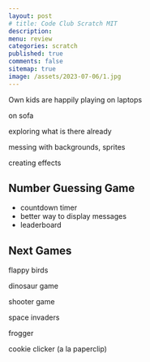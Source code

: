 ```yaml
---
layout: post
# title: Code Club Scratch MIT
description: 
menu: review
categories: scratch
published: true 
comments: false     
sitemap: true
image: /assets/2023-07-06/1.jpg
---
```


<!-- [![alt text](/assets/2023-07-06/1.jpg "email")](/assets/2023-07-06/1.jpg) -->

Own kids are happily playing on laptops

on sofa

exploring what is there already

messing with backgrounds, sprites

creating effects

## Number Guessing Game

- countdown timer
- better way to display messages
- leaderboard


## Next Games

flappy birds

dinosaur game
 
shooter game

space invaders

frogger

cookie clicker (a la paperclip)

